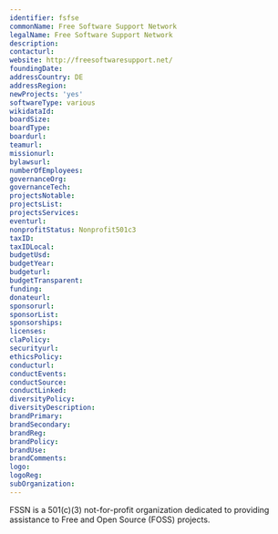 ```yaml
---
identifier: fsfse
commonName: Free Software Support Network
legalName: Free Software Support Network
description:
contacturl:
website: http://freesoftwaresupport.net/
foundingDate:
addressCountry: DE
addressRegion:
newProjects: 'yes'
softwareType: various
wikidataId:
boardSize:
boardType:
boardurl:
teamurl:
missionurl:
bylawsurl:
numberOfEmployees:
governanceOrg:
governanceTech:
projectsNotable:
projectsList:
projectsServices:
eventurl:
nonprofitStatus: Nonprofit501c3
taxID:
taxIDLocal:
budgetUsd:
budgetYear:
budgeturl:
budgetTransparent:
funding:
donateurl:
sponsorurl:
sponsorList:
sponsorships:
licenses:
claPolicy:
securityurl:
ethicsPolicy:
conducturl:
conductEvents:
conductSource:
conductLinked:
diversityPolicy:
diversityDescription:
brandPrimary:
brandSecondary:
brandReg:
brandPolicy:
brandUse:
brandComments:
logo:
logoReg:
subOrganization:
---
```


FSSN is a 501(c)(3) not-for-profit organization dedicated to providing assistance to Free and Open Source (FOSS) projects.
